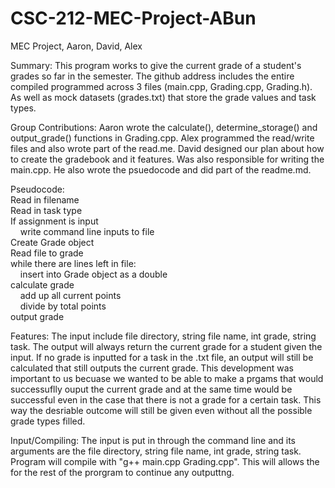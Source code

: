 # CSC-212-MEC-Project-ABun
MEC Project, Aaron, David, Alex

Summary:
  This program works to give the current grade of a student's grades so far in the semester. The github address includes the entire compiled programmed across 3 files (main.cpp, Grading.cpp, Grading.h). As well as mock datasets (grades.txt) that store the grade values and task types.

Group Contributions:
Aaron wrote the calculate(), determine_storage() and output_grade() functions in Grading.cpp. 
Alex programmed the read/write files and also wrote part of the read.me.
David designed our plan about how to create the gradebook and it features. Was also responsible for writing the main.cpp. He also wrote the psuedocode and did part of the readme.md. 
  
Pseudocode:<br/>
 Read in filename<br/>
 Read in task type<br/>
 If assignment is input<br/>
 &nbsp;&nbsp;&nbsp;    write command line inputs to file<br/>
 Create Grade object<br/>
 Read file to grade<br/>
 while there are lines left in file:<br/>
 &nbsp;&nbsp;&nbsp;    insert into Grade object as a double<br/>
 calculate grade<br/>
 &nbsp;&nbsp;&nbsp;     add up all current points<br/>
 &nbsp;&nbsp;&nbsp;     divide by total points<br/>
 output grade<br/>
 

Features:
  The input include file directory, string file name, int grade, string task. The output will always return the current grade for a student given the input. If no grade is inputted for a task in the .txt file, an output will still be calculated that still outputs the current grade. This development was important to us becuase we wanted to be able to make a prgams that would successuflly ouput the current grade and at the same time would be successful even in the case that there is not a grade for a certain task. This way the desriable outcome will still be given even without all the possible grade types filled.
  
Input/Compiling:
  The input is put in through the command line and its arguments are the file directory, string file name, int grade, string task.
  Program will compile with "g++ main.cpp Grading.cpp". This will allows the for the rest of the prorgram to continue any outputtng. 

